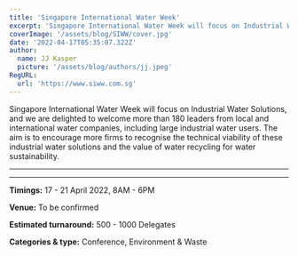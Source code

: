 ```yaml
---
title: 'Singapore International Water Week'
excerpt: 'Singapore International Water Week will focus on Industrial Water Solutions, and we are delighted to welcome more than 180 leaders from local and international water companies, including large industrial water users. The aim is to encourage more firms to recognise the technical viability of these industrial water solutions and the value of water recycling for water sustainability.'
coverImage: '/assets/blog/SIWW/cover.jpg'
date: '2022-04-17T05:35:07.322Z'
author:
  name: JJ Kasper
  picture: '/assets/blog/authors/jj.jpeg'
RegURL:
  url: 'https://www.siww.com.sg'
---
```


Singapore International Water Week will focus on Industrial Water Solutions, and we are delighted to welcome more than 180 leaders from local and international water companies, including large industrial water users. The aim is to encourage more firms to recognise the technical viability of these industrial water solutions and the value of water recycling for water sustainability.

---

---

**Timings:**
17 - 21 April 2022, 8AM - 6PM

**Venue:** To be confirmed

**Estimated turnaround:**
500 - 1000 Delegates

**Categories & type:**
Conference, Environment & Waste
